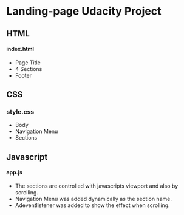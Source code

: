 # Landing-page Udacity Project
## HTML
#### index.html
* Page Title
* 4 Sections
* Footer
## CSS
### style.css
* Body
* Navigation Menu
* Sections
## Javascript
#### app.js
* The sections are controlled with javascripts viewport and also by scrolling.
* Navigation Menu was added dynamically as the section name.
* Adeventlistener was added to show the effect when scrolling. 
